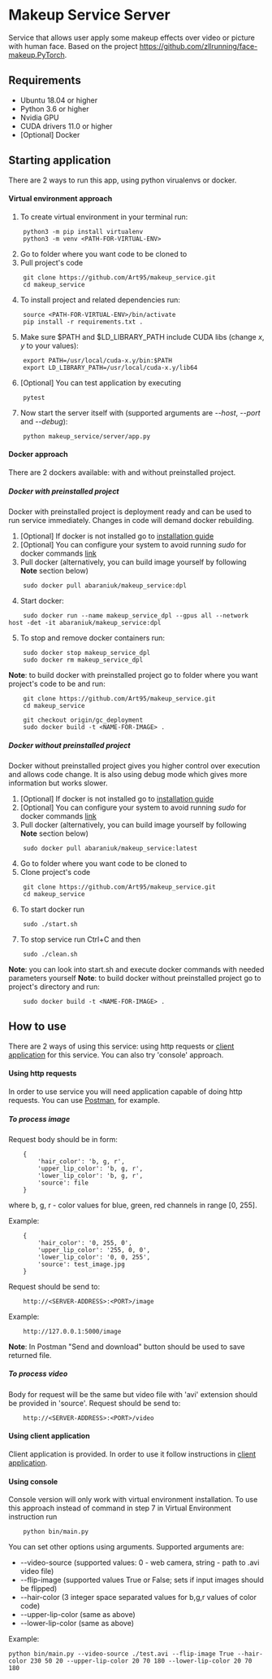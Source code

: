 # Makeup Service Server
Service that allows user apply some makeup effects over video or picture with human face.
Based on the project https://github.com/zllrunning/face-makeup.PyTorch.

## Requirements
* Ubuntu 18.04 or higher
* Python 3.6 or higher
* Nvidia GPU
* CUDA drivers 11.0 or higher
* [Optional] Docker

## Starting application
There are 2 ways to run this app, using python virualenvs or docker.

#### Virtual environment approach
1. To create virtual environment in your terminal run:
```
    python3 -m pip install virtualenv
    python3 -m venv <PATH-FOR-VIRTUAL-ENV>
```
2. Go to folder where you want code to be cloned to
3. Pull project's code 
```
    git clone https://github.com/Art95/makeup_service.git
    cd makeup_service
```
4. To install project and related dependencies run:
```
    source <PATH-FOR-VIRTUAL-ENV>/bin/activate
    pip install -r requirements.txt .
```
5. Make sure $PATH and $LD_LIBRARY_PATH include CUDA libs (change *x*, *y* to your values):
```
    export PATH=/usr/local/cuda-x.y/bin:$PATH
    export LD_LIBRARY_PATH=/usr/local/cuda-x.y/lib64
```
6. [Optional] You can test application by executing
```
    pytest
```
7. Now start the server itself with (supported arguments are *--host*, *--port* and *--debug*):
```
    python makeup_service/server/app.py
```

#### Docker approach
There are 2 dockers available: with and without preinstalled project.

##### Docker with preinstalled project
Docker with preinstalled project is deployment ready and can be used to run service immediately.
Changes in code will demand docker rebuilding.

1. [Optional] If docker is not installed go to [installation guide](https://docs.docker.com/engine/install/ubuntu/)
2. [Optional] You can configure your system to avoid running *sudo* for docker commands [link](https://docs.docker.com/engine/install/linux-postinstall/)
3. Pull docker (alternatively, you can build image yourself by following __Note__ section below)
```
    sudo docker pull abaraniuk/makeup_service:dpl
```
4. Start docker:
```
    sudo docker run --name makeup_service_dpl --gpus all --network host -det -it abaraniuk/makeup_service:dpl
```
5. To stop and remove docker containers run:
```
    sudo docker stop makeup_service_dpl
    sudo docker rm makeup_service_dpl
```

__Note__: to build docker with preinstalled project go to folder where you want project's code to be and run:
```
    git clone https://github.com/Art95/makeup_service.git
    cd makeup_service

    git checkout origin/gc_deployment
    sudo docker build -t <NAME-FOR-IMAGE> .
```

##### Docker without preinstalled project
Docker without preinstalled project gives you higher control over execution and allows code change.
It is also using debug mode which gives more information but works slower.

1. [Optional] If docker is not installed go to [installation guide](https://docs.docker.com/engine/install/ubuntu/)
2. [Optional] You can configure your system to avoid running *sudo* for docker commands [link](https://docs.docker.com/engine/install/linux-postinstall/)
3. Pull docker (alternatively, you can build image yourself by following __Note__ section below)
```
    sudo docker pull abaraniuk/makeup_service:latest
```
4. Go to folder where you want code to be cloned to
5. Clone project's code 
```
    git clone https://github.com/Art95/makeup_service.git
    cd makeup_service
```
6. To start docker run
```
    sudo ./start.sh
```
7. To stop service run Ctrl+C and then
```
    sudo ./clean.sh
```

__Note__: you can look into start.sh and execute docker commands with needed parameters yourself
__Note__: to build docker without preinstalled project go to project's directory and run:
```
    sudo docker build -t <NAME-FOR-IMAGE> .
```

## How to use
There are 2 ways of using this service: using http requests or [client application](https://github.com/Art95/makeup_service_client) for this service.
You can also try 'console' approach.

#### Using http requests
In order to use service you will need application capable of doing http requests. You can use [Postman](https://www.postman.com/), for example.

##### To process image
Request body should be in form:
```
    {
        'hair_color': 'b, g, r',
        'upper_lip_color': 'b, g, r',
        'lower_lip_color': 'b, g, r',
        'source': file
    }
```
where b, g, r - color values for blue, green, red channels in range [0, 255].

Example:
```
    {
        'hair_color': '0, 255, 0',
        'upper_lip_color': '255, 0, 0',
        'lower_lip_color': '0, 0, 255',
        'source': test_image.jpg
    }
```

Request should be send to:
```
    http://<SERVER-ADDRESS>:<PORT>/image
```
   Example:
```
    http://127.0.0.1:5000/image
```

__Note__: In Postman "Send and download" button should be used to save returned file.

##### To process video
Body for request will be the same but video file with 'avi' extension should be provided in 'source'.
Request should be send to:
```
    http://<SERVER-ADDRESS>:<PORT>/video
```

#### Using client application
Client application is provided. In order to use it follow instructions in [client application](https://github.com/Art95/makeup_service_client).

#### Using console
Console version will only work with virtual environment installation.
To use this approach instead of command in step 7 in Virtual Environment instruction run
```
    python bin/main.py
```
You can set other options using arguments. Supported arguments are:
* --video-source (supported values: 0 - web camera, string - path to .avi video file)
* --flip-image (supported values True or False; sets if input images should be flipped)
* --hair-color (3 integer space separated values for b,g,r values of color code)
* --upper-lip-color (same as above)
* --lower-lip-color (same as above)

Example:
```
python bin/main.py --video-source ./test.avi --flip-image True --hair-color 230 50 20 --upper-lip-color 20 70 180 --lower-lip-color 20 70 180
```
